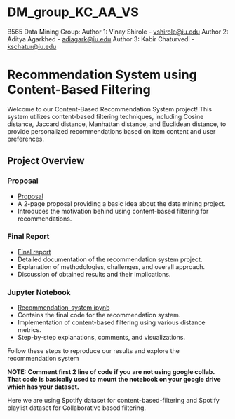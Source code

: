 # DM_group_KC_AA_VS
B565 Data Mining Group: 
Author 1: Vinay Shirole - vshirole@iu.edu
Author 2: Aditya Agarkhed - adiagark@iu.edu
Author 3: Kabir Chaturvedi - kschatur@iu.edu

# Recommendation System using Content-Based Filtering

Welcome to our Content-Based Recommendation System project! This system utilizes content-based filtering techniques, including Cosine distance, Jaccard distance, Manhattan distance, and Euclidean distance, to provide personalized recommendations based on item content and user preferences.

## Project Overview

### Proposal
- [Proposal]([path/to/proposal.pdf](https://github.iu.edu/B565-Fall2023/project-kschatur-adiagark-vshirole/blob/main/Proposal.pdf))
- A 2-page proposal providing a basic idea about the data mining project.
- Introduces the motivation behind using content-based filtering for recommendations.

### Final Report
- [Final report]([path/to/final_report.pdf](https://github.iu.edu/B565-Fall2023/project-kschatur-adiagark-vshirole/blob/main/Data%20Mining%20final%20project%20report.pdf))
- Detailed documentation of the recommendation system project.
- Explanation of methodologies, challenges, and overall approach.
- Discussion of obtained results and their implications.

### Jupyter Notebook
- [Recommendation_system.ipynb]([path/to/recommendation_system.ipynb](https://github.iu.edu/B565-Fall2023/project-kschatur-adiagark-vshirole/blob/main/Music%20recommendation%20system.ipynb))
- Contains the final code for the recommendation system.
- Implementation of content-based filtering using various distance metrics.
- Step-by-step explanations, comments, and visualizations.

Follow these steps to reproduce our results and explore the recommendation system

**NOTE: Comment first 2 line of code if you are not using google collab. That code is basically used to mount the notebook on your google drive which has your dataset.**

Here we are using Spotify dataset for content-based-filtering and Spotify playlist dataset for Collaborative based filtering.



